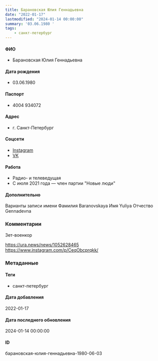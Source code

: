 ```yaml
---
title: Барановская Юлия Геннадьевна
date: "2022-01-17"
lastmodified: "2024-01-14 00:00:00"
summary: '03.06.1980 '
tags: 
    - санкт-петербург
---
```

<!--# pp1-->
<!--## Фигурант-->
<!--### Личные данные-->
#### ФИО
- Барановская Юлия Геннадьевна
#### Дата рождения
- 03.06.1980
#### Паспорт
- 4004 934072
#### Адрес
- г. Санкт-Петербург
#### Соцсети
- [Instagram](https://www.instagram.com/baranovskaya_tv/)
- [VK](https://vk.com/ybaranovskaya_tv)
#### Работа
- Радио- и телеведущая
- С июля 2021 года — член партии "Новые люди"
#### Дополнительно
Варианты записи имени
Фамилия
Baranovskaya
Имя
Yuliya
Отчество
Gennadevna
### Комментарии
Зет-военкор
 
https://ura.news/news/1052628465
https://www.instagram.com/p/CeqObcprqkk/
### Метаданные
#### Теги
- санкт-петербург
#### Дата добавления
2022-01-17
#### Дата последнего обновления
2024-01-14 00:00:00
#### ID
барановская-юлия-геннадьевна-1980-06-03
<!--## END;-->
